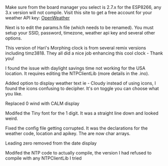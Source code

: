 Make sure from the board manager you select is 2.7.x for the ESP8266, any 3.x version will not compile.
Visit this site to get a free account for your weather API key: [OpenWeather](https://openweathermap.org/)

Next is to edit the params.h file (which needs to be renamed).  You must setup your SSID, password, timezone, weather api key and several other options.  

This version of Hari's Morphing clock is from several remix versions including timz3818. They all did a nice job enhancing this cool clock - Thank you!

I found the issue with daylight savings time not working for the USA location.  It requires editing the NTPClientLib (more details in the .ino).  

Added option to display weather text ie - Cloudy instead of using icons, I found the icons confusing to decipher.  It's on toggle you can choose what you like.

Replaced 0 wind with CALM display

Modifed the Tiny font for the 1 digit.  It was a straight line down and looked weird.

Fixed the config file getting corrupted.  It was the declarations for the weather code, location and apikey. The are now char arrays. 

Leading zero removed from the date display

Modifed the NTP code to actually compile, the version I had refused to compile with any NTPClientLib I tried

